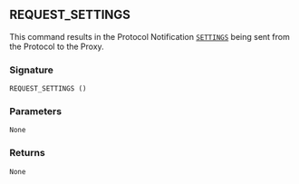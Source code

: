 ## REQUEST\_SETTINGS

This command results in the Protocol Notification [`SETTINGS`][1] being sent from the Protocol to the Proxy.


### Signature

`REQUEST_SETTINGS ()`


### Parameters

`None`


### Returns

`None`

[1]:	https://snap-one.github.io/docs-driverworks-proxyprotocol/#lock-protocol-notifications-settings